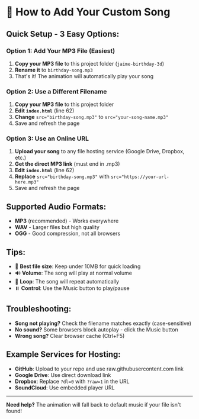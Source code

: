 # 🎵 How to Add Your Custom Song

## Quick Setup - 3 Easy Options:

### Option 1: Add Your MP3 File (Easiest)
1. **Copy your MP3 file** to this project folder (`jaime-birthday-3d`)
2. **Rename it** to `birthday-song.mp3`
3. That's it! The animation will automatically play your song

### Option 2: Use a Different Filename
1. **Copy your MP3 file** to this project folder
2. **Edit `index.html`** (line 62)
3. **Change** `src="birthday-song.mp3"` to `src="your-song-name.mp3"`
4. Save and refresh the page

### Option 3: Use an Online URL
1. **Upload your song** to any file hosting service (Google Drive, Dropbox, etc.)
2. **Get the direct MP3 link** (must end in .mp3)
3. **Edit `index.html`** (line 62)
4. **Replace** `src="birthday-song.mp3"` with `src="https://your-url-here.mp3"`
5. Save and refresh the page

## Supported Audio Formats:
- **MP3** (recommended) - Works everywhere
- **WAV** - Larger files but high quality
- **OGG** - Good compression, not all browsers

## Tips:
- 🎵 **Best file size**: Keep under 10MB for quick loading
- 🔊 **Volume**: The song will play at normal volume
- 🔁 **Loop**: The song will repeat automatically
- ⏸️ **Control**: Use the Music button to play/pause

## Troubleshooting:
- **Song not playing?** Check the filename matches exactly (case-sensitive)
- **No sound?** Some browsers block autoplay - click the Music button
- **Wrong song?** Clear browser cache (Ctrl+F5)

## Example Services for Hosting:
- **GitHub**: Upload to your repo and use raw.githubusercontent.com link
- **Google Drive**: Use direct download link
- **Dropbox**: Replace `?dl=0` with `?raw=1` in the URL
- **SoundCloud**: Use embedded player URL

---

**Need help?** The animation will fall back to default music if your file isn't found!
